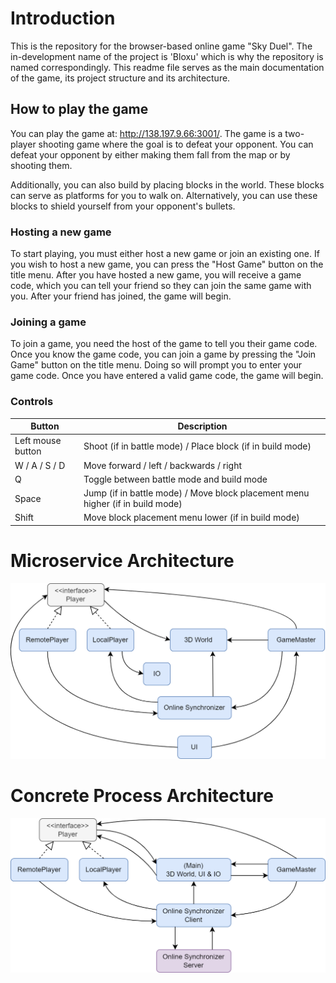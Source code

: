# Introduction
This is the repository for the browser-based online game "Sky Duel". The in-development name of the project is 'Bloxu' which is why the repository is named correspondingly. This readme file serves as the main documentation of the game, its project structure and its architecture.

## How to play the game
You can play the game at: http://138.197.9.66:3001/. The game is a two-player shooting game where the goal is to defeat your opponent. You can defeat your opponent by either making them fall from the map or by shooting them.

Additionally, you can also build by placing blocks in the world. These blocks can serve as platforms for you to walk on. Alternatively, you can use these blocks to shield yourself from your opponent's bullets.

### Hosting a new game
To start playing, you must either host a new game or join an existing one. If you wish to host a new game, you can press the "Host Game" button on the title menu. After you have hosted a new game, you will receive a game code, which you can tell your friend so they can join the same game with you. After your friend has joined, the game will begin.

### Joining a game
To join a game, you need the host of the game to tell you their game code. Once you know the game code, you can join a game by pressing the "Join Game" button on the title menu. Doing so will prompt you to enter your game code. Once you have entered a valid game code, the game will begin.

### Controls
| Button  | Description |
| ------------- | ------------- |
| Left mouse button  | Shoot (if in battle mode) / Place block (if in build mode)  |
| W / A / S / D  | Move forward / left / backwards / right  |
| Q  | Toggle between battle mode and build mode  |
| Space  | Jump (if in battle mode) / Move block placement menu higher (if in build mode) |
| Shift  | Move block placement menu lower (if in build mode) |

# Microservice Architecture
![alt text](docs/service_architecture.png)

# Concrete Process Architecture
![alt text](docs/process_architecture.png)